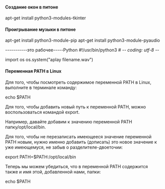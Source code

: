 #### Создание окон в питоне

apt-get install python3-modules-tkinter

#### Проигрывание музыки в питоне 

apt-get install python3-module-pip
apt-get install python3-module-pyaudio

-----------это рабочее-----Python
\#!/usr/bin/python3
\# -*- coding: utf-8 -*-

import os
os.system("aplay filename.wav")
#### Переменная PATH в Linux

Для того, чтобы посмотреть содержимое переменной PATH в Linux, выполните в терминале команду:

echo $PATH

Для того, чтобы добавить новый путь к переменной PATH, можно воспользоваться командой export. 

Например, давайте добавим к значению переменной PATH папку/opt/local/bin. 

Для того, чтобы не перезаписать имеющееся значение переменной PATH новым, нужно именно добавить (дописать) это новое значение к уже имеющемуся, не забыв о разделителе-двоеточии:

export PATH=$PATH:/opt/local/bin

Теперь мы можем убедиться, что в переменной PATH содержится также и имя этой, добавленной нами, папки:

echo $PATH